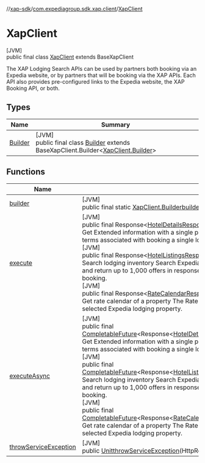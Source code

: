 //[xap-sdk](../../../index.md)/[com.expediagroup.sdk.xap.client](../index.md)/[XapClient](index.md)

# XapClient

[JVM]\
public final class [XapClient](index.md) extends BaseXapClient

The XAP Lodging Search APIs can be used by partners both booking via an Expedia website, or by partners that will be booking via the XAP APIs. Each API also provides pre-configured links to the Expedia website, the XAP Booking API, or both.

## Types

| Name | Summary |
|---|---|
| [Builder](-builder/index.md) | [JVM]<br>public final class [Builder](-builder/index.md) extends BaseXapClient.Builder&lt;[XapClient.Builder](-builder/index.md)&gt; |

## Functions

| Name | Summary |
|---|---|
| [builder](builder.md) | [JVM]<br>public final static [XapClient.Builder](-builder/index.md)[builder](builder.md)() |
| [execute](execute.md) | [JVM]<br>public final Response&lt;[HotelDetailsResponse](../../com.expediagroup.sdk.xap.models/-hotel-details-response/index.md)&gt;[execute](execute.md)([GetLodgingDetailsOperation](../../com.expediagroup.sdk.xap.operations/-get-lodging-details-operation/index.md)operation)<br>Get Extended information with a single property offer Extended information about the rate, charges, fees, and financial terms associated with booking a single lodging rate plan offer.<br>[JVM]<br>public final Response&lt;[HotelListingsResponse](../../com.expediagroup.sdk.xap.models/-hotel-listings-response/index.md)&gt;[execute](execute.md)([GetLodgingListingsOperation](../../com.expediagroup.sdk.xap.operations/-get-lodging-listings-operation/index.md)operation)<br>Search lodging inventory Search Expedia lodging inventory by Location Keyword, Region ID, Lat/Long, or Hotel ID(s) and return up to 1,000 offers in response.  Provides deeplink to Expedia site to book, or rate plan info to enable API booking.<br>[JVM]<br>public final Response&lt;[RateCalendarResponse](../../com.expediagroup.sdk.xap.models/-rate-calendar-response/index.md)&gt;[execute](execute.md)([GetLodgingRateCalendarOperation](../../com.expediagroup.sdk.xap.operations/-get-lodging-rate-calendar-operation/index.md)operation)<br>Get rate calendar of a property The Rate Calendar API will return the lowest rate plan for a range of days for one selected Expedia lodging property. |
| [executeAsync](execute-async.md) | [JVM]<br>public final [CompletableFuture](https://docs.oracle.com/javase/8/docs/api/java/util/concurrent/CompletableFuture.html)&lt;Response&lt;[HotelDetailsResponse](../../com.expediagroup.sdk.xap.models/-hotel-details-response/index.md)&gt;&gt;[executeAsync](execute-async.md)([GetLodgingDetailsOperation](../../com.expediagroup.sdk.xap.operations/-get-lodging-details-operation/index.md)operation)<br>Get Extended information with a single property offer Extended information about the rate, charges, fees, and financial terms associated with booking a single lodging rate plan offer.<br>[JVM]<br>public final [CompletableFuture](https://docs.oracle.com/javase/8/docs/api/java/util/concurrent/CompletableFuture.html)&lt;Response&lt;[HotelListingsResponse](../../com.expediagroup.sdk.xap.models/-hotel-listings-response/index.md)&gt;&gt;[executeAsync](execute-async.md)([GetLodgingListingsOperation](../../com.expediagroup.sdk.xap.operations/-get-lodging-listings-operation/index.md)operation)<br>Search lodging inventory Search Expedia lodging inventory by Location Keyword, Region ID, Lat/Long, or Hotel ID(s) and return up to 1,000 offers in response.  Provides deeplink to Expedia site to book, or rate plan info to enable API booking.<br>[JVM]<br>public final [CompletableFuture](https://docs.oracle.com/javase/8/docs/api/java/util/concurrent/CompletableFuture.html)&lt;Response&lt;[RateCalendarResponse](../../com.expediagroup.sdk.xap.models/-rate-calendar-response/index.md)&gt;&gt;[executeAsync](execute-async.md)([GetLodgingRateCalendarOperation](../../com.expediagroup.sdk.xap.operations/-get-lodging-rate-calendar-operation/index.md)operation)<br>Get rate calendar of a property The Rate Calendar API will return the lowest rate plan for a range of days for one selected Expedia lodging property. |
| [throwServiceException](throw-service-exception.md) | [JVM]<br>public [Unit](https://kotlinlang.org/api/latest/jvm/stdlib/kotlin/-unit/index.html)[throwServiceException](throw-service-exception.md)(HttpResponseresponse, [String](https://docs.oracle.com/javase/8/docs/api/java/lang/String.html)operationId) |
